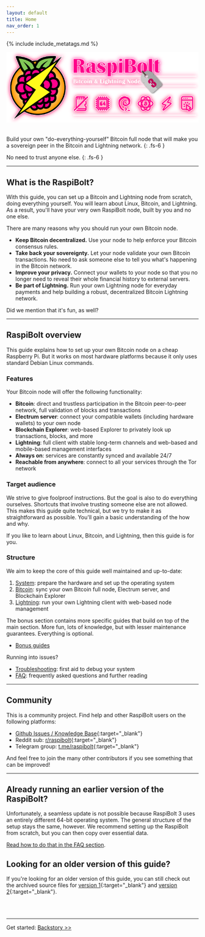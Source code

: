 ```yaml
---
layout: default
title: Home
nav_order: 1
---
```

<!-- markdownlint-disable MD014 MD022 MD025 MD033 MD040 -->
{% include include_metatags.md %}

![RaspiBolt Logo](images/raspibolt3-logo.png)

<br />
Build your own "do-everything-yourself" Bitcoin full node that will make you a sovereign peer in the Bitcoin and Lightning network.
{: .fs-6 }

No need to trust anyone else.
{: .fs-6 }

---

## What is the RaspiBolt?

With this guide, you can set up a Bitcoin and Lightning node from scratch, doing everything yourself.
You will learn about Linux, Bitcoin, and Lightning.
As a result, you'll have your very own RaspiBolt node, built by you and no one else.

There are many reasons why you should run your own Bitcoin node.

* **Keep Bitcoin decentralized.** Use your node to help enforce your Bitcoin consensus rules.
* **Take back your sovereignty.** Let your node validate your own Bitcoin transactions. No need to ask someone else to tell you what's happening in the Bitcoin network.
* **Improve your privacy.** Connect your wallets to your node so that you no longer need to reveal their whole financial history to external servers.
* **Be part of Lightning.** Run your own Lightning node for everyday payments and help building a robust, decentralized Bitcoin Lightning network.

Did we mention that it's fun, as well?

---

## RaspiBolt overview

This guide explains how to set up your own Bitcoin node on a cheap Raspberry Pi.
But it works on most hardware platforms because it only uses standard Debian Linux commands.

### Features

Your Bitcoin node will offer the following functionality:

* **Bitcoin**: direct and trustless participation in the Bitcoin peer-to-peer network, full validation of blocks and transactions
* **Electrum server**: connect your compatible wallets (including hardware wallets) to your own node
* **Blockchain Explorer**: web-based Explorer to privately look up transactions, blocks, and more
* **Lightning**: full client with stable long-term channels and web-based and mobile-based management interfaces
* **Always on**: services are constantly synced and available 24/7
* **Reachable from anywhere**: connect to all your services through the Tor network

### Target audience

We strive to give foolproof instructions.
But the goal is also to do everything ourselves.
Shortcuts that involve trusting someone else are not allowed.
This makes this guide quite technical, but we try to make it as straightforward as possible.
You'll gain a basic understanding of the how and why.

If you like to learn about Linux, Bitcoin, and Lightning, then this guide is for you.

### Structure

We aim to keep the core of this guide well maintained and up-to-date:

1. [System](guide/system/index.md): prepare the hardware and set up the operating system
1. [Bitcoin](guide/bitcoin/index.md): sync your own Bitcoin full node, Electrum server, and Blockchain Explorer
1. [Lightning](guide/lightning/index.md): run your own Lightning client with web-based node management

The bonus section contains more specific guides that build on top of the main section.
More fun, lots of knowledge, but with lesser maintenance guarantees.
Everything is optional.

* [Bonus guides](guide/bonus/index.md)

Running into issues?

* [Troubleshooting](guide/troubleshooting.md): first aid to debug your system
* [FAQ](guide/faq.md): frequently asked questions and further reading

---

## Community

This is a community project.
Find help and other RaspiBolt users on the following platforms:

* [Github Issues / Knowledge Base](https://github.com/raspibolt/raspibolt/issues){:target="_blank"}
* Reddit sub: [r/raspibolt](https://www.reddit.com/r/raspibolt/){:target="_blank"}
* Telegram group: [t.me/raspibolt](https://t.me/raspibolt){:target="_blank"}

And feel free to join the many other contributors if you see something that can be improved!

---

## Already running an earlier version of the RaspiBolt?

Unfortunately, a seamless update is not possible because RaspiBolt 3 uses an entirely different 64-bit operating system.
The general structure of the setup stays the same, however.
We recommend setting up the RaspiBolt from scratch, but you can then copy over essential data.

[Read how to do that in the FAQ section](guide/faq.md#can-i-update-my-raspibolt-2-to-the-new-version).

## Looking for an older version of this guide?

If you're looking for an older version of this guide, you can still check out the archived source files for [version 1](https://github.com/raspibolt/raspibolt/blob/raspibolt-v1-deprecated/index.md){:target="_blank"} and [version 2](https://v2.raspibolt.org){:target="_blank"}.

<br /><br />

---

Get started: [Backstory >>](guide/backstory.md)
